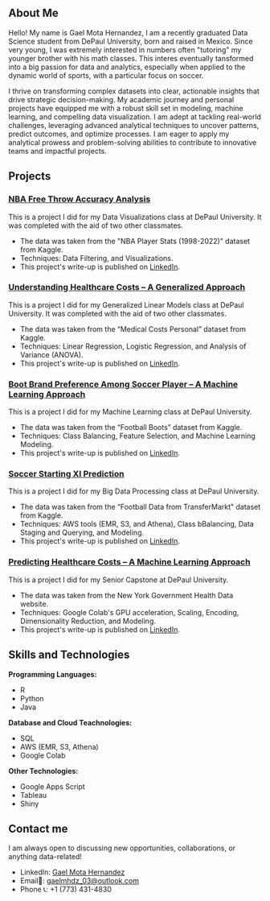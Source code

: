## About Me
Hello! My name is Gael Mota Hernandez, I am a recently graduated Data Science student from DePaul University, born and raised in Mexico. Since very young, I was extremely interested in numbers often "tutoring" my younger brother with his math classes. This interes eventually tansformed into a big passion for data and analytics, especially when applied to the dynamic world of sports, with a particular focus on soccer.

I thrive on transforming complex datasets into clear, actionable insights that drive strategic decision-making. My academic journey and personal projects have equipped me with a robust skill set in modeling, machine learning, and compelling data visualization. I am adept at tackling real-world challenges, leveraging advanced analytical techniques to uncover patterns, predict outcomes, and optimize processes. I am eager to apply my analytical prowess and problem-solving abilities to contribute to innovative teams and impactful projects.

## Projects
### [NBA Free Throw Accuracy Analysis](https://github.com/gaelmh/NBA-Free-Throw-Accuracy)
This is a project I did for my Data Visualizations class at DePaul University. It was completed with the aid of two other classmates.
- The data was taken from the "NBA Player Stats (1998-2022)" dataset from Kaggle.
- Techniques: Data Filtering, and Visualizations.
- This project's write-up is published on [LinkedIn](https://www.linkedin.com/in/gaelmotahernandez/details/projects/1731117327280/single-media-viewer/?profileId=ACoAAD0sr1oBRU-g7rHenPy0sFhxgU6vSvExSdU).

### [Understanding Healthcare Costs – A Generalized Approach](https://github.com/gaelmh/Understanding-Healthcare-Costs)
This is a project I did for my Generalized Linear Models class at DePaul University. It was completed with the aid of two other classmates.
- The data was taken from the “Medical Costs Personal” dataset from Kaggle.
- Techniques: Linear Regression, Logistic Regression, and Analysis of Variance (ANOVA). 
- This project's write-up is published on [LinkedIn](https://www.linkedin.com/in/gaelmotahernandez/details/projects/1731117659564/single-media-viewer/?profileId=ACoAAD0sr1oBRU-g7rHenPy0sFhxgU6vSvExSdU).

### [Boot Brand Preference Among Soccer Player – A Machine Learning Approach](https://github.com/gaelmh/Boot-Brand-Preference)
This is a project I did for my Machine Learning class at DePaul University.
- The data was taken from the “Football Boots” dataset from Kaggle.
- Techniques: Class Balancing, Feature Selection, and Machine Learning Modeling.
- This project's write-up is published on [LinkedIn](https://www.linkedin.com/in/gaelmotahernandez/details/projects/1731117948171/single-media-viewer/?profileId=ACoAAD0sr1oBRU-g7rHenPy0sFhxgU6vSvExSdU).

### [Soccer Starting XI Prediction](https://github.com/gaelmh/Soccer-Starting-XI)
This is a project I did for my Big Data Processing class at DePaul University.
- The data was taken from the “Football Data from TransferMarkt" dataset from Kaggle.
- Techniques: AWS tools (EMR, S3, and Athena), Class bBalancing, Data Staging and Querying, and Modeling.
- This project's write-up is published on [LinkedIn](https://www.linkedin.com/in/gaelmotahernandez/details/projects/1733244193743/single-media-viewer/?profileId=ACoAAD0sr1oBRU-g7rHenPy0sFhxgU6vSvExSdU).

### [Predicting Healthcare Costs – A Machine Learning Approach](https://github.com/gaelmh/Predicting-Healthcare-Costs)
This is a project I did for my Senior Capstone at DePaul University.
- The data was taken from the New York Government Health Data website.
- Techniques: Google Colab's GPU acceleration, Scaling, Encoding, Dimensionality Reduction, and Modeling.
- This project's write-up is published on [LinkedIn](https://www.linkedin.com/in/gaelmotahernandez/details/projects/1743566649828/single-media-viewer/?profileId=ACoAAD0sr1oBRU-g7rHenPy0sFhxgU6vSvExSdU).

## Skills and Technologies
**Programming Languages:**
- R
- Python
- Java

**Database and Cloud Teachnologies:**
- SQL
- AWS (EMR, S3, Athena)
- Google Colab

**Other Technologies:**
- Google Apps Script
- Tableau
- Shiny

## Contact me
I am always open to discussing new opportunities, collaborations, or anything data-related!
- LinkedIn: [Gael Mota Hernandez](https://www.linkedin.com/in/gaelmotahernandez/)
- Email📧: [gaelmhdz_03@outlook.com](mailto:gaelmhdz_03@outlook.com)
- Phone :telephone_receiver:: +1 (773) 431-4830
